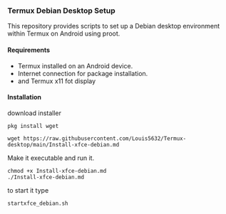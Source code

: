 ### Termux Debian Desktop Setup

This repository provides scripts to set up a Debian desktop environment within Termux on Android using proot.

#### Requirements

- Termux installed on an Android device.
- Internet connection for package installation.
- and Termux x11 fot display 


#### Installation

download installer
```
pkg install wget
```
```
wget https://raw.githubusercontent.com/Louis5632/Termux-desktop/main/Install-xfce-debian.md
```

Make it executable and run it.

```
chmod +x Install-xfce-debian.md
./Install-xfce-debian.md
```
to start it type 
```
startxfce_debian.sh
```



